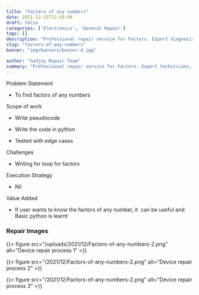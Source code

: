 ```yaml
---
title: "Factors of any numbers"
date: 2021-12-15T11:43:04
draft: false
categories: ['Electronics', 'General Repair']
tags: []
description: "Professional repair service for Factors. Expert diagnosis and quality repairs in Bangalore."
slug: "factors-of-any-numbers"
banner: "img/banners/banner-4.jpg"

author: "Gadjoy Repair Team"
summary: "Professional repair service for Factors. Expert technicians, quality parts, warranty included."
---
```


Problem Statement 

- To find factors of any numbers

Scope of work 

- Write pseudocode 

- Write the code in python 

- Tested with edge cases

Challenges

- Writing for loop for factors

Execution Strategy 

- Nil

Value Added 

- If user wants to know the factors of any number, it&nbsp; can be useful and Basic python is learnt

### Repair Images

{{< figure src="/uploads/2021/12/Factors-of-any-numbers-2.png" alt="Device repair process 1" >}}

{{< figure src="/2021/12/Factors-of-any-numbers-2.png" alt="Device repair process 2" >}}

{{< figure src="/2021/12/Factors-of-any-numbers-2.png" alt="Device repair process 3" >}}

